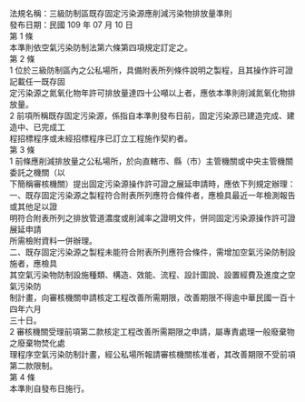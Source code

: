 法規名稱：三級防制區既存固定污染源應削減污染物排放量準則  
發布日期：民國 109 年 07 月 10 日  
第 1 條  
本準則依空氣污染防制法第六條第四項規定訂定之。  
第 2 條  
1 位於三級防制區內之公私場所，具備附表所列條件說明之製程，且其操作許可證記載任一既存固  
定污染源之氮氧化物年許可排放量達四十公噸以上者，應依本準則削減氮氧化物排放量。  
2 前項所稱既存固定污染源，係指自本準則發布日前，固定污染源已建造完成、建造中、已完成工  
程招標程序或未經招標程序已訂立工程施作契約者。  
第 3 條  
1 前條應削減排放量之公私場所，於向直轄市、縣（市）主管機關或中央主管機關委託之機關（以  
下簡稱審核機關）提出固定污染源操作許可證之展延申請時，應依下列規定辦理：  
一、既存固定污染源之製程符合附表所列應符合條件者，應檢具最近一年檢測報告或其他足以證  
明符合附表所列之排放管道濃度或削減率之證明文件，併同固定污染源操作許可證展延申請  
所需檢附資料一併辦理。  
二、既存固定污染源之製程未能符合附表所列應符合條件，需增加空氣污染防制設施者，應檢具  
其空氣污染物防制設施種類、構造、效能、流程、設計圖說、設置經費及進度之空氣污染防  
制計畫，向審核機關申請核定工程改善所需期限，改善期限不得逾中華民國一百十四年六月  
三十日。  
2 審核機關受理前項第二款核定工程改善所需期限之申請，屬專責處理一般廢棄物之廢棄物焚化處  
理程序空氣污染防制計畫，經公私場所報請審核機關核准者，其改善期限不受前項第二款限制。  
第 4 條  
本準則自發布日施行。  


